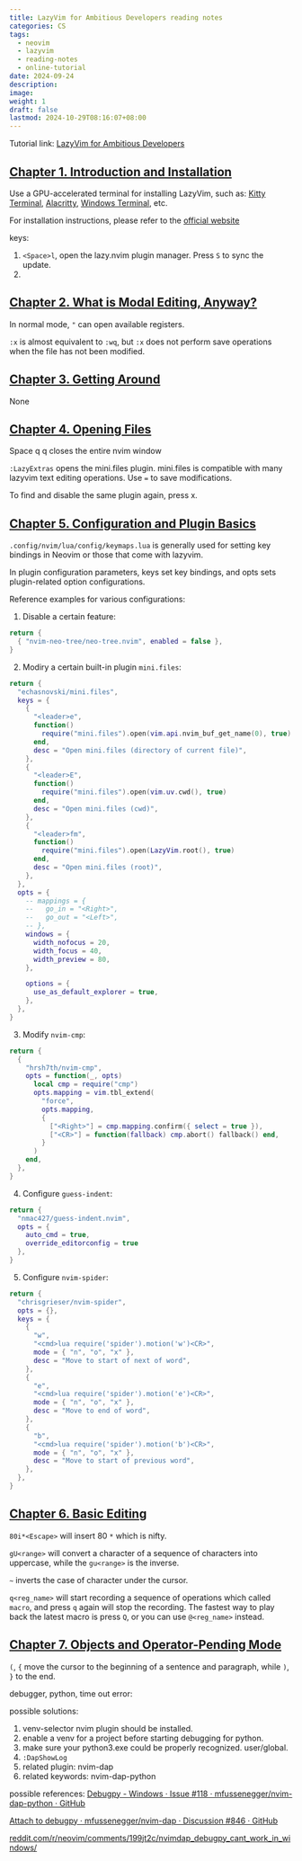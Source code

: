 ```yaml
---
title: LazyVim for Ambitious Developers reading notes
categories: CS
tags:
  - neovim
  - lazyvim
  - reading-notes
  - online-tutorial
date: 2024-09-24
description: 
image: 
weight: 1
draft: false
lastmod: 2024-10-29T08:16:07+08:00
---
```

Tutorial link: [LazyVim for Ambitious Developers](https://lazyvim-ambitious-devs.phillips.codes/)

## [Chapter 1. Introduction and Installation](https://lazyvim-ambitious-devs.phillips.codes/course/chapter-1/#_introduction_and_installation)

Use a GPU-accelerated terminal for installing LazyVim, such as: [Kitty Terminal](https://sw.kovidgoyal.net/kitty/), [Alacritty](https://alacritty.org/), [Windows Terminal](https://github.com/microsoft/terminal?tab=readme-ov-file), etc.

For installation instructions, please refer to the [official website](https://www.lazyvim.org/installation)

keys:
1. `<Space>l`, open the lazy.nvim plugin manager. Press `S` to sync the update.
2. 


## [Chapter 2. What is Modal Editing, Anyway?](https://lazyvim-ambitious-devs.phillips.codes/course/chapter-2/#_what_is_modal_editing_anyway)

In normal mode, `"` can open available registers.

`:x` is almost equivalent to `:wq`, but `:x` does not perform save operations when the file has not been modified.

## [Chapter 3. Getting Around](https://lazyvim-ambitious-devs.phillips.codes/course/chapter-3/#_getting_around)

None

## [Chapter 4. Opening Files](https://lazyvim-ambitious-devs.phillips.codes/course/chapter-4/#_opening_files)

Space q q closes the entire nvim window

`:LazyExtras` opens the mini.files plugin. mini.files is compatible with many lazyvim text editing operations. Use `=` to save modifications.

To find and disable the same plugin again, press x.

## [Chapter 5. Configuration and Plugin Basics](https://lazyvim-ambitious-devs.phillips.codes/course/chapter-5/#_configuration_and_plugin_basics)

`.config/nvim/lua/config/keymaps.lua` is generally used for setting key bindings in Neovim or those that come with lazyvim.

In plugin configuration parameters, keys set key bindings, and opts sets plugin-related option configurations.

Reference examples for various configurations:

1. Disable a certain feature: 
```lua
return {
  { "nvim-neo-tree/neo-tree.nvim", enabled = false },
}
```
2. Modiry a certain built-in plugin `mini.files`:
```lua
return {
  "echasnovski/mini.files",
  keys = {
    {
      "<leader>e",
      function()
        require("mini.files").open(vim.api.nvim_buf_get_name(0), true)
      end,
      desc = "Open mini.files (directory of current file)",
    },
    {
      "<leader>E",
      function()
        require("mini.files").open(vim.uv.cwd(), true)
      end,
      desc = "Open mini.files (cwd)",
    },
    {
      "<leader>fm",
      function()
        require("mini.files").open(LazyVim.root(), true)
      end,
      desc = "Open mini.files (root)",
    },
  },
  opts = {
    -- mappings = {
    --   go_in = "<Right>",
    --   go_out = "<Left>",
    -- },
    windows = {
      width_nofocus = 20,
      width_focus = 40,
      width_preview = 80,
    },

    options = {
      use_as_default_explorer = true,
    },
  },
}
```
3. Modify `nvim-cmp`:
```lua
return {
  {
    "hrsh7th/nvim-cmp",
    opts = function(_, opts)
      local cmp = require("cmp")
      opts.mapping = vim.tbl_extend(
        "force",
        opts.mapping,
        {
          ["<Right>"] = cmp.mapping.confirm({ select = true }),
          ["<CR>"] = function(fallback) cmp.abort() fallback() end,
        }
      )
    end,
  },
}
```
4. Configure `guess-indent`:
```lua
return {
  "nmac427/guess-indent.nvim",
  opts = {
    auto_cmd = true,
    override_editorconfig = true
  },
}
```
5. Configure `nvim-spider`:
```lua
return {
  "chrisgrieser/nvim-spider",
  opts = {},
  keys = {
    {
      "w",
      "<cmd>lua require('spider').motion('w')<CR>",
      mode = { "n", "o", "x" },
      desc = "Move to start of next of word",
    },
    {
      "e",
      "<cmd>lua require('spider').motion('e')<CR>",
      mode = { "n", "o", "x" },
      desc = "Move to end of word",
    },
    {
      "b",
      "<cmd>lua require('spider').motion('b')<CR>",
      mode = { "n", "o", "x" },
      desc = "Move to start of previous word",
    },
  },
}
```

## [Chapter 6. Basic Editing](https://lazyvim-ambitious-devs.phillips.codes/course/chapter-6/#_basic_editing)

`80i*<Escape>` will insert 80 `*` which is nifty.

`gU<range>` will convert a character of a sequence of characters into uppercase, while the `gu<range>` is the inverse.

`~` inverts the case of character under the cursor.

`q<reg_name>` will start recording a sequence of operations which called `macro`, and press `q` again will stop the recording. The fastest way to play back the latest macro is press `Q`, or you can use `@<reg_name>` instead.

## [Chapter 7. Objects and Operator-Pending Mode](https://lazyvim-ambitious-devs.phillips.codes/course/chapter-7/#_objects_and_operator_pending_mode)

`(`, `{` move the cursor to the beginning of a sentence and paragraph, while `)`, `}` to the end.


debugger, python, time out error: 

possible solutions:
1. venv-selector nvim plugin should be installed.
2. enable a venv for a project before starting debugging for python. 
3. make sure your python3.exe could be properly recognized. user/global.
4. `:DapShowLog`
5. related plugin: nvim-dap
6. related keywords: nvim-dap-python

possible references:
[Debugpy - Windows · Issue #118 · mfussenegger/nvim-dap-python · GitHub](https://github.com/mfussenegger/nvim-dap-python/issues/118)

[Attach to debugpy · mfussenegger/nvim-dap · Discussion #846 · GitHub](https://github.com/mfussenegger/nvim-dap/discussions/846)

[reddit.com/r/neovim/comments/199jt2c/nvimdap\_debugpy\_cant\_work\_in\_windows/](https://www.reddit.com/r/neovim/comments/199jt2c/nvimdap_debugpy_cant_work_in_windows/)

